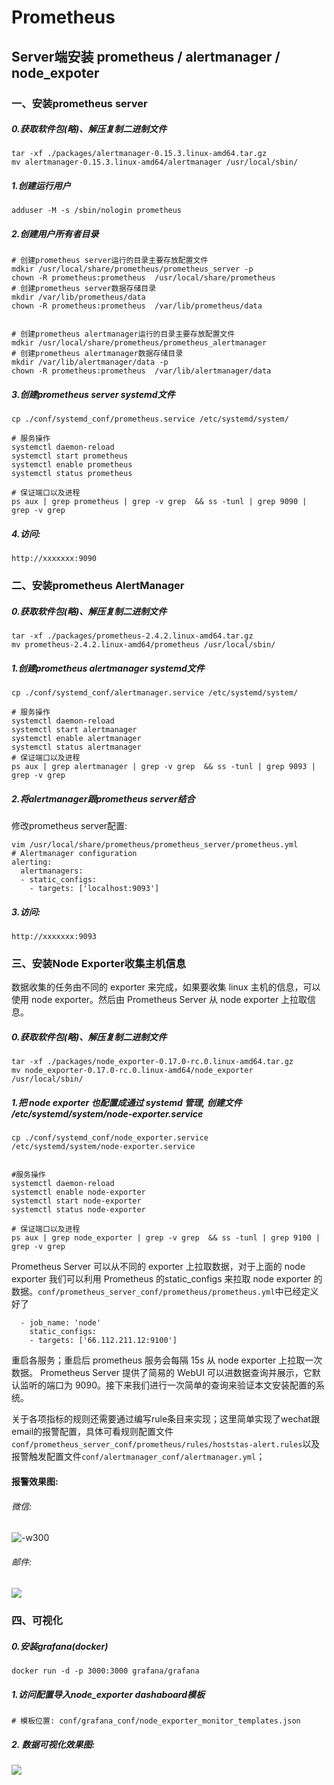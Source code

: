 # Prometheus

## Server端安装 prometheus / alertmanager / node_expoter
### 一、安装prometheus server
##### 0.获取软件包(略)、解压复制二进制文件
```
tar -xf ./packages/alertmanager-0.15.3.linux-amd64.tar.gz
mv alertmanager-0.15.3.linux-amd64/alertmanager /usr/local/sbin/
```
##### 1.创建运行用户

```
adduser -M -s /sbin/nologin prometheus
```
##### 2.创建用户所有者目录

```
# 创建prometheus server运行的目录主要存放配置文件
mdkir /usr/local/share/prometheus/prometheus_server -p
chown -R prometheus:prometheus  /usr/local/share/prometheus
# 创建prometheus server数据存储目录
mkdir /var/lib/prometheus/data
chown -R prometheus:prometheus  /var/lib/prometheus/data


# 创建prometheus alertmanager运行的目录主要存放配置文件
mdkir /usr/local/share/prometheus/prometheus_alertmanager
# 创建prometheus alertmanager数据存储目录
mkdir /var/lib/alertmanager/data -p
chown -R prometheus:prometheus  /var/lib/alertmanager/data
```
##### 3.创建prometheus server systemd文件

```
cp ./conf/systemd_conf/prometheus.service /etc/systemd/system/

# 服务操作
systemctl daemon-reload
systemctl start prometheus
systemctl enable prometheus
systemctl status prometheus

# 保证端口以及进程
ps aux | grep prometheus | grep -v grep  && ss -tunl | grep 9090 | grep -v grep
```
##### 4.访问:

```
http://xxxxxxx:9090
```
### 二、安装prometheus AlertManager
##### 0.获取软件包(略)、解压复制二进制文件
```
tar -xf ./packages/prometheus-2.4.2.linux-amd64.tar.gz
mv prometheus-2.4.2.linux-amd64/prometheus /usr/local/sbin/
```
##### 1.创建prometheus alertmanager systemd文件
```
cp ./conf/systemd_conf/alertmanager.service /etc/systemd/system/

# 服务操作
systemctl daemon-reload
systemctl start alertmanager
systemctl enable alertmanager
systemctl status alertmanager
# 保证端口以及进程
ps aux | grep alertmanager | grep -v grep  && ss -tunl | grep 9093 | grep -v grep
```
##### 2.将alertmanager跟prometheus server结合
修改prometheus server配置:

```
vim /usr/local/share/prometheus/prometheus_server/prometheus.yml
# Alertmanager configuration
alerting:
  alertmanagers:
  - static_configs:
    - targets: ['localhost:9093']
```
##### 3.访问:
```
http://xxxxxxx:9093
```

### 三、安装Node Exporter收集主机信息
数据收集的任务由不同的 exporter 来完成，如果要收集 linux 主机的信息，可以使用 node exporter。然后由 Prometheus Server 从 node exporter 上拉取信息。
##### 0.获取软件包(略)、解压复制二进制文件
```
tar -xf ./packages/node_exporter-0.17.0-rc.0.linux-amd64.tar.gz
mv node_exporter-0.17.0-rc.0.linux-amd64/node_exporter /usr/local/sbin/
```
##### 1.把 node exporter 也配置成通过 systemd 管理, 创建文件 /etc/systemd/system/node-exporter.service
```
cp ./conf/systemd_conf/node_exporter.service  /etc/systemd/system/node-exporter.service


#服务操作
systemctl daemon-reload
systemctl enable node-exporter
systemctl start node-exporter
systemctl status node-exporter

# 保证端口以及进程
ps aux | grep node_exporter | grep -v grep  && ss -tunl | grep 9100 | grep -v grep
```
Prometheus Server 可以从不同的 exporter 上拉取数据，对于上面的 node exporter 我们可以利用 Prometheus 的static_configs 来拉取 node exporter 的数据。`conf/prometheus_server_conf/prometheus/prometheus.yml`中已经定义好了

```
  - job_name: 'node'
    static_configs:
    - targets: ['66.112.211.12:9100']
```

重启各服务；重启后 prometheus 服务会每隔 15s 从 node exporter 上拉取一次数据。
Prometheus Server 提供了简易的 WebUI 可以进数据查询并展示，它默认监听的端口为 9090。接下来我们进行一次简单的查询来验证本文安装配置的系统。


关于各项指标的规则还需要通过编写rule条目来实现；这里简单实现了wechat跟email的报警配置，具体可看规则配置文件`conf/prometheus_server_conf/prometheus/rules/hoststas-alert.rules`以及报警触发配置文件`conf/alertmanager_conf/alertmanager.yml`；

#### 报警效果图:
###### 微信:
![-w300](https://github.com/guomaoqiu/prometheus_notes/blob/master/screenshots/wechat_alert.jpg)
###### 邮件:
![](https://github.com/guomaoqiu/prometheus_notes/blob/master/screenshots/email_alert.png)
### 四、可视化
##### 0.安装grafana(docker)
```
docker run -d -p 3000:3000 grafana/grafana
```
##### 1.访问配置导入node_exporter dashaboard模板
```
# 模板位置: conf/grafana_conf/node_exporter_monitor_templates.json
```

##### 2. 数据可视化效果图:
![](https://github.com/guomaoqiu/prometheus_notes/blob/master/screenshots/monitor_dashboard.png)


